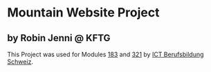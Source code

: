 # Mountain Website Project
## by Robin Jenni @ KFTG

This Project was used for Modules [183](https://www.modulbaukasten.ch/module/183/3/de-DE?title=Applikationssicherheit-implementieren) and [321](https://www.modulbaukasten.ch/module/321/1/de-DE?title=Verteilte-Systeme-programmieren) by [ICT Berufsbildung Schweiz](https://www.ict-berufsbildung.ch/).
